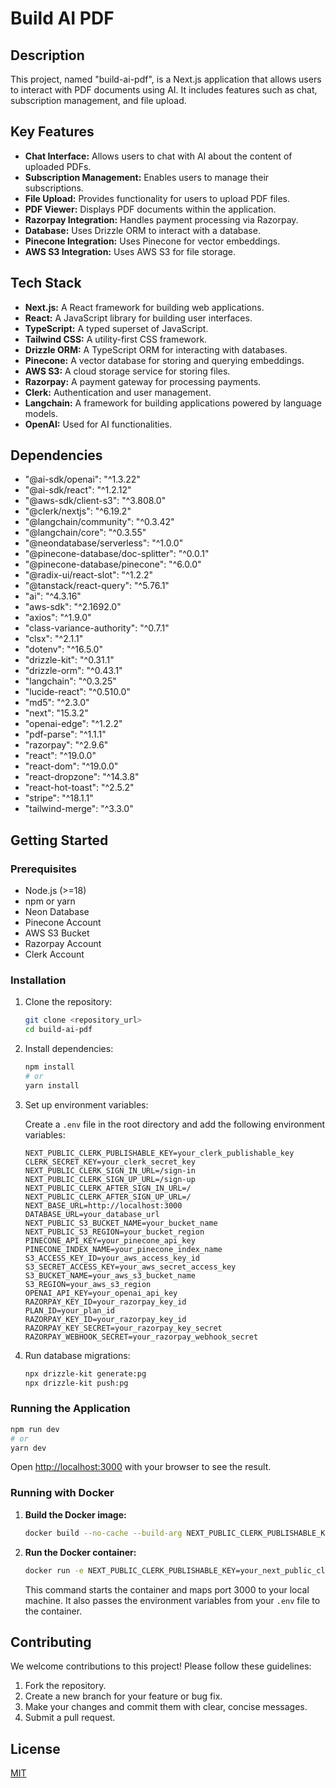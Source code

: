 # Build AI PDF

## Description

This project, named "build-ai-pdf", is a Next.js application that allows users to interact with PDF documents using AI. It includes features such as chat, subscription management, and file upload.

## Key Features

*   **Chat Interface:** Allows users to chat with AI about the content of uploaded PDFs.
*   **Subscription Management:** Enables users to manage their subscriptions.
*   **File Upload:** Provides functionality for users to upload PDF files.
*   **PDF Viewer:** Displays PDF documents within the application.
*   **Razorpay Integration:** Handles payment processing via Razorpay.
*   **Database:** Uses Drizzle ORM to interact with a database.
*   **Pinecone Integration:** Uses Pinecone for vector embeddings.
*   **AWS S3 Integration:** Uses AWS S3 for file storage.

## Tech Stack

*   **Next.js:** A React framework for building web applications.
*   **React:** A JavaScript library for building user interfaces.
*   **TypeScript:** A typed superset of JavaScript.
*   **Tailwind CSS:** A utility-first CSS framework.
*   **Drizzle ORM:** A TypeScript ORM for interacting with databases.
*   **Pinecone:** A vector database for storing and querying embeddings.
*   **AWS S3:** A cloud storage service for storing files.
*   **Razorpay:** A payment gateway for processing payments.
*   **Clerk:** Authentication and user management.
*   **Langchain:** A framework for building applications powered by language models.
*   **OpenAI:** Used for AI functionalities.

## Dependencies

*   "@ai-sdk/openai": "^1.3.22"
*   "@ai-sdk/react": "^1.2.12"
*   "@aws-sdk/client-s3": "^3.808.0"
*   "@clerk/nextjs": "^6.19.2"
*   "@langchain/community": "^0.3.42"
*   "@langchain/core": "^0.3.55"
*   "@neondatabase/serverless": "^1.0.0"
*   "@pinecone-database/doc-splitter": "^0.0.1"
*   "@pinecone-database/pinecone": "^6.0.0"
*   "@radix-ui/react-slot": "^1.2.2"
*   "@tanstack/react-query": "^5.76.1"
*   "ai": "^4.3.16"
*   "aws-sdk": "^2.1692.0"
*   "axios": "^1.9.0"
*   "class-variance-authority": "^0.7.1"
*   "clsx": "^2.1.1"
*   "dotenv": "^16.5.0"
*   "drizzle-kit": "^0.31.1"
*   "drizzle-orm": "^0.43.1"
*   "langchain": "^0.3.25"
*   "lucide-react": "^0.510.0"
*   "md5": "^2.3.0"
*   "next": "15.3.2"
*   "openai-edge": "^1.2.2"
*   "pdf-parse": "^1.1.1"
*   "razorpay": "^2.9.6"
*   "react": "^19.0.0"
*   "react-dom": "^19.0.0"
*   "react-dropzone": "^14.3.8"
*   "react-hot-toast": "^2.5.2"
*   "stripe": "^18.1.1"
*   "tailwind-merge": "^3.3.0"

## Getting Started

### Prerequisites

*   Node.js (>=18)
*   npm or yarn
*   Neon Database
*   Pinecone Account
*   AWS S3 Bucket
*   Razorpay Account
*   Clerk Account

### Installation

1.  Clone the repository:

    ```bash
    git clone <repository_url>
    cd build-ai-pdf
    ```

2.  Install dependencies:

    ```bash
    npm install
    # or
    yarn install
    ```

3.  Set up environment variables:

    Create a `.env` file in the root directory and add the following environment variables:

    ```
    NEXT_PUBLIC_CLERK_PUBLISHABLE_KEY=your_clerk_publishable_key
    CLERK_SECRET_KEY=your_clerk_secret_key
    NEXT_PUBLIC_CLERK_SIGN_IN_URL=/sign-in
    NEXT_PUBLIC_CLERK_SIGN_UP_URL=/sign-up
    NEXT_PUBLIC_CLERK_AFTER_SIGN_IN_URL=/
    NEXT_PUBLIC_CLERK_AFTER_SIGN_UP_URL=/
    NEXT_BASE_URL=http://localhost:3000
    DATABASE_URL=your_database_url
    NEXT_PUBLIC_S3_BUCKET_NAME=your_bucket_name
    NEXT_PUBLIC_S3_REGION=your_bucket_region
    PINECONE_API_KEY=your_pinecone_api_key
    PINECONE_INDEX_NAME=your_pinecone_index_name
    S3_ACCESS_KEY_ID=your_aws_access_key_id
    S3_SECRET_ACCESS_KEY=your_aws_secret_access_key
    S3_BUCKET_NAME=your_aws_s3_bucket_name
    S3_REGION=your_aws_s3_region
    OPENAI_API_KEY=your_openai_api_key
    RAZORPAY_KEY_ID=your_razorpay_key_id
    PLAN_ID=your_plan_id
    RAZORPAY_KEY_ID=your_razorpay_key_id
    RAZORPAY_KEY_SECRET=your_razorpay_key_secret
    RAZORPAY_WEBHOOK_SECRET=your_razorpay_webhook_secret
    ```

4.  Run database migrations:

    ```bash
    npx drizzle-kit generate:pg
    npx drizzle-kit push:pg
    ```

### Running the Application

```bash
npm run dev
# or
yarn dev
```

Open [http://localhost:3000](http://localhost:3000) with your browser to see the result.

### Running with Docker

1.  **Build the Docker image:**

    ```bash
    docker build --no-cache --build-arg NEXT_PUBLIC_CLERK_PUBLISHABLE_KEY=your_next_public_clerk_publishable_key -t build-ai-pdf .
    ```

2.  **Run the Docker container:**

    ```bash
    docker run -e NEXT_PUBLIC_CLERK_PUBLISHABLE_KEY=your_next_public_clerk_publishable_key -p 3000:3000 my-app-image build-ai-pdf
    ```

    This command starts the container and maps port 3000 to your local machine. It also passes the environment variables from your `.env` file to the container.

## Contributing

We welcome contributions to this project! Please follow these guidelines:

1.  Fork the repository.
2.  Create a new branch for your feature or bug fix.
3.  Make your changes and commit them with clear, concise messages.
4.  Submit a pull request.

## License

[MIT](https://opensource.org/license/mit/)

